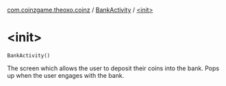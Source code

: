[com.coinzgame.theoxo.coinz](../index.md) / [BankActivity](index.md) / [&lt;init&gt;](.)

# &lt;init&gt;

`BankActivity()`

The screen which allows the user to deposit their coins into the bank.
Pops up when the user engages with the bank.

